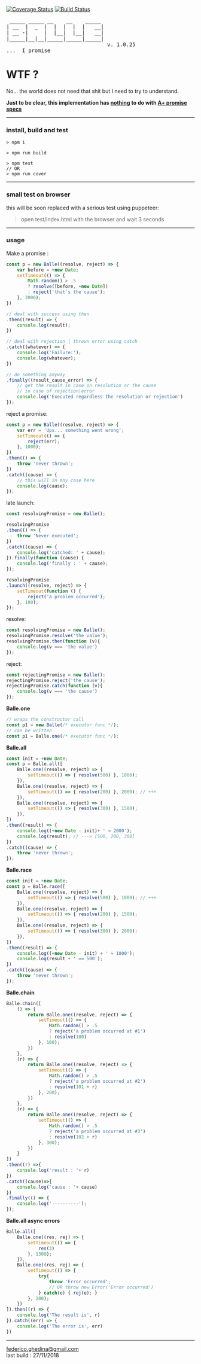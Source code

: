 [![Coverage Status](https://coveralls.io/repos/github/fedeghe/balle/badge.svg?branch=master)](https://coveralls.io/github/fedeghe/balle?branch=master)
[![Build Status](https://travis-ci.org/fedeghe/balle.svg?branch=master)](https://travis-ci.org/fedeghe/balle)

<pre>
 _____ _____ __    __    _____
| __  |  _  |  |  |  |  |   __|
| __ -|     |  |__|  |__|   __|
|_____|__|__|_____|_____|_____|
                                v. 1.0.25
...  I promise 
</pre>


# WTF ?
No... the world does not need that shit but I need to try to understand.

**Just to be clear, this implementation has <u>nothing</u> to do with [A+ promise specs](https://promisesaplus.com/)**

---

### install, build and test

```
> npm i

> npm run build

> npm test 
// OR
> npm run cover

```
---

### small test on browser

this will be soon replaced with a serious test using puppeteer:

> open test/index.html with the browser and wait 3 seconds

--- 

### usage

Make a promise :

``` js
const p = new Balle((resolve, reject) => {
    var before = +new Date;
    setTimeout(() => {
        Math.random() > .5
        ? resolve([before, +new Date])
        : reject('that`s the cause');
    }, 2000);
})

// deal with success using then
.then((result) => {
    console.log(result);
})

// deal with rejection | thrown error using catch
.catch((whatever) => {
    console.log('Failure:');
    console.log(whatever);
})

// do something anyway
.finally((result_cause_error) => {
    // get the result in case on resolution or the cause
    // in case of rejection|error
    console.log('Executed regardless the resolution or rejection')
});
```

reject a promise: 

``` js
const p = new Balle((resolve, reject) => {
    var err = 'Ups... something went wrong';
    setTimeout(() => {
        reject(err);
    }, 1000);
})
.then(() => {
    throw 'never thrown';
})
.catch((cause) => {
    // this will in any case here
    console.log(cause);
});
```

late launch: 

``` js  
const resolvingPromise = new Balle();

resolvingPromise
.then(() => {
    throw 'Never executed';
})
.catch((cause) => {
    console.log('catched: ' + cause);
}).finally(function (cause) {
    console.log('finally : ' + cause);
});

resolvingPromise
.launch((resolve, reject) => {
    setTimeout(function () {
        reject('a problem occurred');
    }, 100);
});
```

resolve:
``` js
const resolvingPromise = new Balle();
resolvingPromise.resolve('the value');
resolvingPromise.then(function (v){
    console.log(v === 'the value')
});
``` 

reject: 
``` js
const rejectingPromise = new Balle();
rejectingPromise.reject('the cause');
rejectingPromise.catch(function (v){
    console.log(v === 'the cause')
});
```




**Balle.one**
``` js
// wraps the constructor call
const p1 = new Balle(/* executor func */);
// can be written
const p1 = Balle.one(/* executor func */);
```

**Balle.all**  
``` js
const init = +new Date;
const p = Balle.all([
    Balle.one((resolve, reject) => {
        setTimeout(() => { resolve(500) }, 1000);
    }),
    Balle.one((resolve, reject) => {
        setTimeout(() => { resolve(200) }, 2000); // +++
    }),
    Balle.one((resolve, reject) => {
        setTimeout(() => { resolve(300) }, 1500);
    }),
])
.then((result) => {
    console.log((+new Date - init)+ ' ≈ 2000');
    console.log(result); // ---> [500, 200, 300]
})
.catch((cause) => {
    throw 'never thrown';
});
```

**Balle.race** 
``` js
const init = +new Date;
const p = Balle.race([
    Balle.one((resolve, reject) => {
        setTimeout(() => { resolve(500) }, 1000); // +++ 
    }),
    Balle.one((resolve, reject) => {
        setTimeout(() => { resolve(200) }, 1500);
    }),
    Balle.one((resolve, reject) => {
        setTimeout(() => { resolve(300) }, 2000);
    }),
])
.then((result) => {
    console.log((+new Date - init) + ' ≈ 1000');
    console.log(result + ' == 500'); 
})
.catch((cause) => {
    throw 'never thrown';
});
```

**Balle.chain** 
``` js
Balle.chain([
    () => {
        return Balle.one((resolve, reject) => {
            setTimeout(() => {
                Math.random() > .5
                ? reject('a problem occurred at #1')
                : resolve(100)
            }, 100);
        })
    },
    (r) => {
        return Balle.one((resolve, reject) => {
            setTimeout(() => {
                Math.random() > .5
                ? reject('a problem occurred at #2')
                : resolve(101 + r)
            }, 200);
        })
    },
    (r) => {
        return Balle.one((resolve, reject) => {
            setTimeout(() => {
                Math.random() > .5
                ? reject('a problem occurred at #3')
                : resolve(102 + r)
            }, 300);
        })
    }
])
.then((r) =>{
    console.log('result : '+ r)
})
.catch((cause)=>{
    console.log('cause : '+ cause)
})
.finally(() => {
    console.log('----------');
});
```

**Balle.all async errors**
``` js
Balle.all([
    Balle.one((res, rej) => {
        setTimeout(() => {
            res(3)
        }, 1300);
    }),
    Balle.one((res, rej) => {
        setTimeout(() => {
            try{
                throw 'Error occurred';
                // OR throw new Error('Error occurred')
            } catch(e) { rej(e); }
        }, 200);
    })
]).then((r) => {
    console.log('The result is', r)
}).catch((err) => {
    console.log('The error is', err)
})
```


---
federico.ghedina@gmail.com  
last build : 27/11/2018